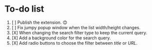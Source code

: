 # To-do list

1. [ ] Publish the extension. 😊
2. [ ] Fix jumpy popup window when the list width/height changes.
3. [X] When changing the search filter type to keep the current query.
4. [X] Add a background color for the search query.
5. [X] Add radio buttons to choose the filter between _title_ or _URL_.
